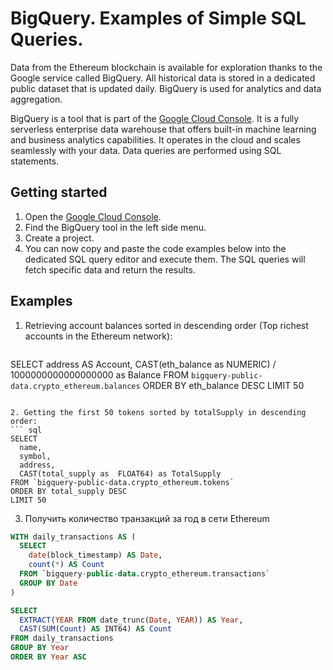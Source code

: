 # BigQuery. Examples of Simple SQL Queries.

Data from the Ethereum blockchain is available for exploration thanks to the Google service called BigQuery. All historical data is stored in a dedicated public dataset that is updated daily. BigQuery is used for analytics and data aggregation.

BigQuery is a tool that is part of the [Google Cloud Console](https://console.cloud.google.com/welcome?project=thermal-elixir-376710). It is a fully serverless enterprise data warehouse that offers built-in machine learning and business analytics capabilities. It operates in the cloud and scales seamlessly with your data. Data queries are performed using SQL statements.

## Getting started

1. Open the [Google Cloud Console](https://console.cloud.google.com/welcome?project=thermal-elixir-376710).
2. Find the BigQuery tool in the left side menu.
3. Create a project.
4. You can now copy and paste the code examples below into the dedicated SQL query editor and execute them. The SQL queries will fetch specific data and return the results.

## Examples

1. Retrieving account balances sorted in descending order (Top richest accounts in the Ethereum network):
   ``` sql
SELECT
  address AS Account,
  CAST(eth_balance as NUMERIC) / 1000000000000000000 as Balance
FROM `bigquery-public-data.crypto_ethereum.balances`
ORDER BY eth_balance DESC
LIMIT 50
```

2. Getting the first 50 tokens sorted by totalSupply in descending order:
``` sql
SELECT
  name,
  symbol,
  address,
  CAST(total_supply as  FLOAT64) as TotalSupply
FROM `bigquery-public-data.crypto_ethereum.tokens`
ORDER BY total_supply DESC
LIMIT 50
```

3. Получить количество транзакций за год в сети Ethereum
``` sql
WITH daily_transactions AS (
  SELECT
    date(block_timestamp) AS Date,
    count(*) AS Count
  FROM `bigquery-public-data.crypto_ethereum.transactions`
  GROUP BY Date
)

SELECT
  EXTRACT(YEAR FROM date_trunc(Date, YEAR)) AS Year,
  CAST(SUM(Count) AS INT64) AS Count
FROM daily_transactions
GROUP BY Year
ORDER BY Year ASC
```
